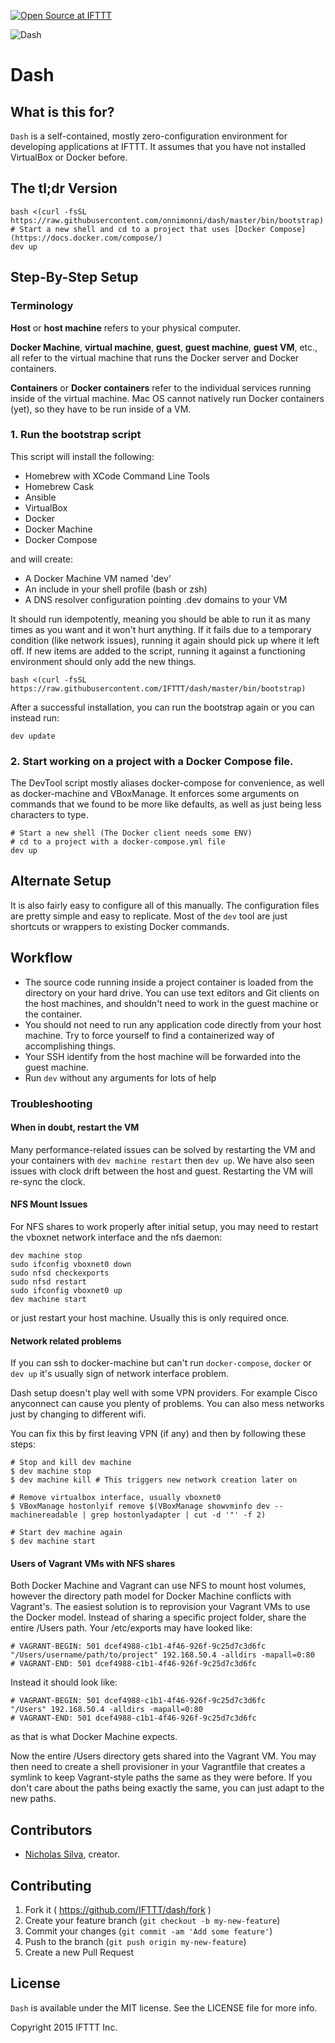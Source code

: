 [![Open Source at IFTTT](http://ifttt.github.io/images/open-source-ifttt.svg)](http://ifttt.github.io)

![Dash](https://raw.githubusercontent.com/IFTTT/dash/images/images/dash.png "Dash")

# Dash

## What is this for?

`Dash` is a self-contained, mostly zero-configuration environment for developing applications at IFTTT. It assumes that you have not installed VirtualBox or Docker before.

## The tl;dr Version

    bash <(curl -fsSL https://raw.githubusercontent.com/onnimonni/dash/master/bin/bootstrap)
    # Start a new shell and cd to a project that uses [Docker Compose](https://docs.docker.com/compose/)
    dev up

## Step-By-Step Setup

### Terminology

**Host** or **host machine** refers to your physical computer.

**Docker Machine**, **virtual machine**, **guest**, **guest machine**, **guest VM**, etc., all refer to the virtual machine that runs the Docker server and Docker containers.

**Containers** or **Docker containers** refer to the individual services running inside of the virtual machine. Mac OS cannot natively run Docker containers (yet), so they have to be run inside of a VM.

### 1. Run the bootstrap script

This script will install the following:

- Homebrew with XCode Command Line Tools
- Homebrew Cask
- Ansible
- VirtualBox
- Docker
- Docker Machine
- Docker Compose

and will create:

- A Docker Machine VM named 'dev'
- An include in your shell profile (bash or zsh)
- A DNS resolver configuration pointing .dev domains to your VM

It should run idempotently, meaning you should be able to run it as many times as you want and it won't hurt anything. If it fails due to a temporary condition (like network issues), running it again should pick up where it left off. If new items are added to the script, running it against a functioning environment should only add the new things.

    bash <(curl -fsSL https://raw.githubusercontent.com/IFTTT/dash/master/bin/bootstrap)

After a successful installation, you can run the bootstrap again or you can instead run:

    dev update

### 2. Start working on a project with a Docker Compose file.

The DevTool script mostly aliases docker-compose for convenience, as well as docker-machine and VBoxManage. It enforces some arguments on commands that we found to be more like defaults, as well as just being less characters to type.

    # Start a new shell (The Docker client needs some ENV)
    # cd to a project with a docker-compose.yml file
    dev up

## Alternate Setup

It is also fairly easy to configure all of this manually. The configuration files are pretty simple and easy to replicate. Most of the `dev` tool are just shortcuts or wrappers to existing Docker commands.

## Workflow

- The source code running inside a project container is loaded from the directory on your hard drive. You can use text editors and Git clients on the host machines, and shouldn't need to work in the guest machine or the container.
- You should not need to run any application code directly from your host machine. Try to force yourself to find a containerized way of accomplishing things.
- Your SSH identify from the host machine will be forwarded into the guest machine.
- Run `dev` without any arguments for lots of help

### Troubleshooting

#### When in doubt, restart the VM

Many performance-related issues can be solved by restarting the VM and your containers with `dev machine restart` then `dev up`. We have also seen issues with clock drift between the host and guest. Restarting the VM will re-sync the clock.

#### NFS Mount Issues

For NFS shares to work properly after initial setup, you may need to restart the vboxnet network interface and the nfs daemon:

    dev machine stop
    sudo ifconfig vboxnet0 down
    sudo nfsd checkexports
    sudo nfsd restart
    sudo ifconfig vboxnet0 up
    dev machine start

or just restart your host machine. Usually this is only required once.

#### Network related problems

If you can ssh to docker-machine but can't run `docker-compose`, `docker` or `dev up` it's usually sign of network interface problem.

Dash setup doesn't play well with some VPN providers. For example Cisco anyconnect can cause you plenty of problems. You can also mess networks just by changing to different wifi.

You can fix this by first leaving VPN (if any) and then by following these steps:

```
# Stop and kill dev machine
$ dev machine stop
$ dev machine kill # This triggers new network creation later on

# Remove virtualbox interface, usually vboxnet0
$ VBoxManage hostonlyif remove $(VBoxManage showvminfo dev --machinereadable | grep hostonlyadapter | cut -d '"' -f 2)

# Start dev machine again
$ dev machine start
```

#### Users of Vagrant VMs with NFS shares

Both Docker Machine and Vagrant can use NFS to mount host volumes, however the directory path model for Docker Machine conflicts with Vagrant's. The easiest solution is to reprovision your Vagrant VMs to use the Docker model. Instead of sharing a specific project folder, share the entire /Users path. Your /etc/exports may have looked like:

    # VAGRANT-BEGIN: 501 dcef4988-c1b1-4f46-926f-9c25d7c3d6fc
    "/Users/username/path/to/project" 192.168.50.4 -alldirs -mapall=0:80
    # VAGRANT-END: 501 dcef4988-c1b1-4f46-926f-9c25d7c3d6fc

Instead it should look like:

    # VAGRANT-BEGIN: 501 dcef4988-c1b1-4f46-926f-9c25d7c3d6fc
    "/Users" 192.168.50.4 -alldirs -mapall=0:80
    # VAGRANT-END: 501 dcef4988-c1b1-4f46-926f-9c25d7c3d6fc

as that is what Docker Machine expects.

Now the entire /Users directory gets shared into the Vagrant VM. You may then need to create a shell provisioner in your Vagrantfile that creates a symlink to keep Vagrant-style paths the same as they were before. If you don't care about the paths being exactly the same, you can just adapt to the new paths.

## Contributors

* [Nicholas Silva](https://github.com/silvamerica), creator.

## Contributing

1. Fork it ( https://github.com/IFTTT/dash/fork )
2. Create your feature branch (`git checkout -b my-new-feature`)
3. Commit your changes (`git commit -am 'Add some feature'`)
4. Push to the branch (`git push origin my-new-feature`)
5. Create a new Pull Request

## License

`Dash` is available under the MIT license. See the LICENSE file for more info.

Copyright 2015 IFTTT Inc.
